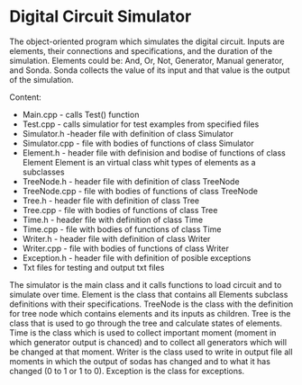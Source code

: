 # Digital Circuit Simulator
The object-oriented program which simulates the digital circuit. Inputs are elements, their connections and specifications, and the duration of the simulation. Elements could be: And, Or, Not, Generator, Manual generator, and Sonda. Sonda collects the value of its input and that value is the output of the simulation.

 
Content:
 
 - Main.cpp - calls Test() function
 - Test.cpp - calls simulatior for test examples from specified files 
 - Simulator.h -header file with definition of class Simulator
 - Simulator.cpp - file with bodies of functions of class Simulator
 - Element.h - header file with definision and bodise of functions of class Element 
     Element is an virtual class whit types of elements as a subclasses
 - TreeNode.h - header file with definition of class TreeNode
 - TreeNode.cpp - file with bodies of functions of class TreeNode
 - Tree.h - header file with definition of class Tree
 - Tree.cpp - file with bodies of functions of class Tree
 - Time.h - header file with definition of class Time
 - Time.cpp - file with bodies of functions of class Time
 - Writer.h - header file with definition of class Writer
 - Writer.cpp - file with bodies of functions of class Writer
 - Exception.h - header file with definition of posible exceptions
 - Txt files for testing and output txt files

The simulator is the main class and it calls functions to load circuit and to simulate over time.
Element is the class that contains all Elements subclass definitions with their specifications.
TreeNode is the class with the definition for tree node which contains elements and its inputs as children.
Tree is the class that is used to go through the tree and calculate states of elements.
Time is the class which is used to collect important moment (moment in which generator output is chanced) and to collect all generators which will be changed at that moment.
Writer is the class used to write in output file all moments in which the output of sodas has changed and to what it has changed (0 to 1 or 1 to 0).
Exception is the class for exceptions.
